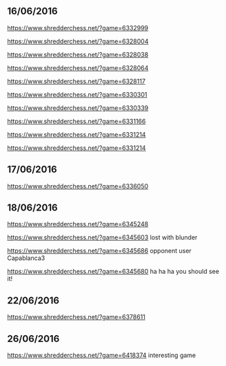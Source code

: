 **16/06/2016**
--------------
https://www.shredderchess.net/?game=6332999

https://www.shredderchess.net/?game=6328004

https://www.shredderchess.net/?game=6328038

https://www.shredderchess.net/?game=6328064

https://www.shredderchess.net/?game=6328117

https://www.shredderchess.net/?game=6330301

https://www.shredderchess.net/?game=6330339

https://www.shredderchess.net/?game=6331166

https://www.shredderchess.net/?game=6331214

https://www.shredderchess.net/?game=6331214

**17/06/2016**
--------------
https://www.shredderchess.net/?game=6336050

**18/06/2016**
--------------
https://www.shredderchess.net/?game=6345248

https://www.shredderchess.net/?game=6345603 lost with blunder

https://www.shredderchess.net/?game=6345686 opponent user Capablanca3

https://www.shredderchess.net/?game=6345680 ha ha ha you should see it!

**22/06/2016**
--------------
https://www.shredderchess.net/?game=6378611

**26/06/2016**
--------------

https://www.shredderchess.net/?game=6418374 interesting game 
